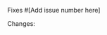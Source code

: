 Fixes #[Add issue number here]

Changes:
<!-- Add here what changes were made in this pull request and if possible provide links showcasing the changes. -->
